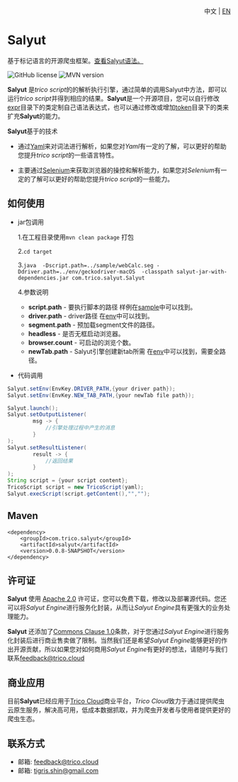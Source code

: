 <p align="right">中文 | <a href="README-EN.md">EN</a></p>

# Salyut

基于标记语言的开源爬虫框架。[查看Salyut语法。](https://www.trico.cloud/tricoDoc/overview/index.html)

![GitHub license](https://img.shields.io/badge/license-Apache%202.0-blue) ![MVN version](https://img.shields.io/badge/mvn-v0.0.8-blue)

**Salyut** 是*trico script*的的解析执行引擎，通过简单的调用Salyut中方法，即可以运行*trico script*并得到相应的结果。**Salyut**是一个开源项目，您可以自行修改[expr]()目录下的类定制自己语法表达式，也可以通过修改或增加[token]()目录下的类来扩充**Salyut**的能力。

**Salyut**基于的技术

* 通过[Yaml]()来对词法进行解析，如果您对*Yaml*有一定的了解，可以更好的帮助您提升*trico script*的一些语言特性。

* 主要通过[Selenium]()来获取浏览器的操控和解析能力，如果您对*Selenium*有一定的了解可以更好的帮助您提升*trico script*的一些能力。

## 如何使用 ###
* jar包调用

	1.在工程目录使用`mvn clean package` 打包

	2.`cd target`

	3.`java  -Dscript.path=../sample/webCalc.seg -Ddriver.path=../env/geckodriver-macOS  -classpath salyut-jar-with-dependencies.jar com.trico.salyut.Salyut`

	4.参数说明
	* **script.path** - 要执行脚本的路径 样例在[sample](/sample)中可以找到。
	* **driver.path** - driver路径 在[env](/env)中可以找到。
	* **segment.path** - 预加载segment文件的路径。
	* **headless** - 是否无框启动浏览器。
	* **browser.count** - 可启动的浏览个数。
	* **newTab.path** - Salyut引擎创建新tab所需 在[env](/env)中可以找到，需要全路径。

* 代码调用

```java
Salyut.setEnv(EnvKey.DRIVER_PATH,{your driver path});
Salyut.setEnv(EnvKey.NEW_TAB_PATH,{your newTab file path});

Salyut.launch();
Salyut.setOutputListener(
        msg -> {
            //引擎处理过程中产生的消息
        }
);
Salyut.setResultListener(
        result -> {
            //返回结果
        }
);
String script = {your script content};
TricoScript script = new TricoScript(yaml);
Salyut.execScript(script.getContent(),"","");
```

## Maven ##
```mvn
<dependency>
    <groupId>com.trico.salyut</groupId>
    <artifactId>salyut</artifactId>
    <version>0.0.8-SNAPSHOT</version>
</dependency>
```



## 许可证 ###
**Salyut** 使用 [Apache 2.0](https://www.apache.org/licenses/LICENSE-2.0) 许可证，您可以免费下载，修改以及部署源代码。您还可以将*Salyut Engine*进行服务化封装，从而让*Salyut Engine*具有更强大的业务处理能力。

**Salyut** 还添加了[Commons Clause 1.0]()条款，对于您通过*Salyut Engine*进行服务化封装后进行商业售卖做了限制。当然我们还是希望*Salyut Engine*能够更好的作出开源贡献，所以如果您对如何商用*Salyut Engine*有更好的想法，请随时与我们联系[feedback@trico.cloud]()

## 商业应用 ###
目前**Salyut**已经应用于[Trico Cloud](https://www.trico.cloud)商业平台，*Trico Cloud*致力于通过提供爬虫云原生服务，解决高可用，低成本数据抓取，并为爬虫开发者与使用者提供更好的爬虫生态。

## 联系方式 ###
* 邮箱: feedback@trico.cloud
* 邮箱: tigris.shin@gmail.com